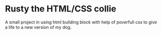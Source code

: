 # Rusty the HTML/CSS collie

A small project in using html building block with help of poverfull css to give a life to a new version of my dog.